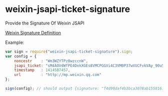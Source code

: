 # weixin-jsapi-ticket-signature
Provide the Signature Of Weixin JSAPI

[Weixin Signature Definition](http://mp.weixin.qq.com/wiki/7/aaa137b55fb2e0456bf8dd9148dd613f.html#.E9.99.84.E5.BD.951-JS-SDK.E4.BD.BF.E7.94.A8.E6.9D.83.E9.99.90.E7.AD.BE.E5.90.8D.E7.AE.97.E6.B3.95)

Example:

```JavaScript
var sign = require("weixin-jsapi-ticket-signature").sign;
var config = {
    noncestr    : "Wm3WZYTPz0wzccnW",
    jsapi_ticket: "sM4AOVdWfPE4DxkXGEs8VMCPGGVi4C3VM0P37wVUCFvkVAy_90u5h9nbSlYy3-Sl-HhTdfl2fzFy1AOcHKP7qg",
    timestamp   : 1414587457,
    url         : "http://mp.weixin.qq.com"
};

sign(config); // should output {signature: "f4d90daf4b3bca3078ab155816175ba34c443a7b" ...}

```